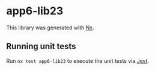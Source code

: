 # app6-lib23

This library was generated with [Nx](https://nx.dev).

## Running unit tests

Run `nx test app6-lib23` to execute the unit tests via [Jest](https://jestjs.io).
